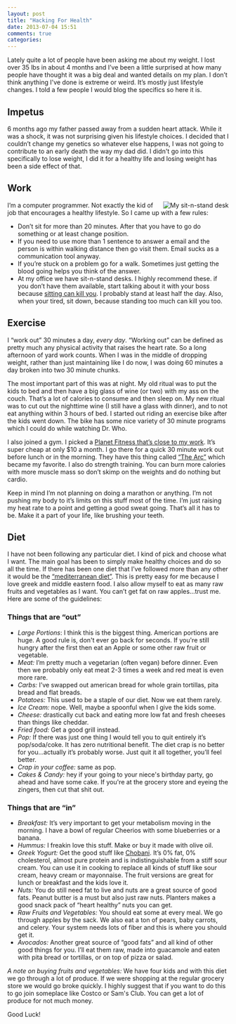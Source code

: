 ```yaml
---
layout: post
title: "Hacking For Health"
date: 2013-07-04 15:51
comments: true
categories: 
---
```

Lately quite a lot of people have been asking me about my weight. I lost over 35 lbs in about 4 months and I’ve been a little surprised at how many people have thought it was a big deal and wanted details on my plan. I don’t think anything I've done is extreme or weird. It’s mostly just lifestyle changes. I told a few people I would blog the specifics so here it is.

## Impetus 
6 months ago my father passed away from a sudden heart attack. While it was a shock, it was not surprising given his lifestyle choices. I decided that I couldn’t change my genetics so whatever else happens, I was not going to contribute to an early death the way my dad did. I didn't go into this specifically to lose weight, I did it for a healthy life and losing weight has been a side effect of that. 

## Work
<img src="/assets/images/sitnstand.jpg" align="right" alt="My sit-n-stand desk" />I’m a computer programmer. Not exactly the kid of job that encourages a healthy lifestyle. So I came up with a few rules:

* Don’t sit for more than 20 minutes. After that you have to go do something or at least change position.
* If you need to use more than 1 sentence to answer a email and the person is within walking distance then go visit them. Email sucks as a communication tool anyway. 
* If you’re stuck on a problem go for a walk. Sometimes just getting the blood going helps you think of the answer.
* At my office we have sit-n-stand desks. I highly recommend these. if you don’t have them available, start talking about it with your boss because <a href="http://www.mayoclinic.com/health/sitting/AN02082">sitting can kill you</a>. I probably stand at least half the day. Also, when your tired, sit down, because standing too much can kill you too.  

## Exercise
I “work out” 30 minutes a day, _every day_. “Working out” can be defined as pretty much any physical activity that raises the heart rate. So a long afternoon of yard work counts. When I was in the middle of dropping weight, rather than just maintaining like I do now, I was doing 60 minutes a day broken into two 30 minute chunks.

The most important part of this was at night. My old ritual was to put the kids to bed and then have a big glass of wine (or two) with my ass on the couch. That’s a lot of calories to consume and then sleep on. My new ritual was to cut out the nighttime wine (I still have a glass with dinner), and to not eat anything within 3 hours of bed. I started out riding an exercise bike after the kids went down. The bike has some nice variety of 30 minute programs which I could do while watching Dr. Who.

I also joined a gym. I picked a <a href="http://www.planetfitness.com/gyms/IA/Urbandale">Planet Fitness that’s close to my work</a>. It’s super cheap at only $10 a month. I go there for a quick 30 minute work out before lunch or in the morning. They have this thing called <a href="http://www.cybexintl.com/products/arc-trainers.aspx">“The Arc”</a> which became my favorite. I also do strength training. You can burn more calories with more muscle mass so don’t skimp on the weights and do nothing but cardio.

Keep in mind I’m not planning on doing a marathon or anything. I’m not pushing my body to it’s limits on this stuff most of the time. I’m just raising my heat rate to a point and getting a good sweat going. That’s all it has to be. Make it a part of your life, like brushing your teeth.

## Diet
I have not been following any particular diet. I kind of pick and choose what I want. The main goal has been to simply make healthy choices and do so all the time. If there has been one diet that I’ve followed more than any other it would be the <a href="http://www.mayoclinic.com/health/mediterranean-diet/CL00011">“mediterranean diet”</a>. This is pretty easy for me because I love greek and middle eastern food. I also allow myself to eat as many raw fruits and vegetables as I want. You can’t get fat on raw apples...trust me. Here are some of the guidelines:

### Things that are “out”

* _Large Portions_: I think this is the biggest thing. American portions are huge. A good rule is, don't ever go back for seconds. If you're still hungry after the first then eat an Apple or some other raw fruit or vegetable.
* _Meat:_ I’m pretty much a vegetarian (often vegan) before dinner. Even then we probably only eat meat 2-3 times a week and red meat is even more rare.
* _Carbs:_ I’ve swapped out american bread for whole grain tortillas, pita bread and flat breads.
* _Potatoes:_ This used to be a staple of our diet. Now we eat them rarely.
* _Ice Cream:_ nope. Well, maybe a spoonful when I give the kids some.
* _Cheese:_ drastically cut back and eating more low fat and fresh cheeses than things like cheddar. 
* _Fried food:_ Get a good grill instead.
* _Pop:_ If there was just one thing I would tell you to quit entirely it’s pop/soda/coke. It has zero nutritional benefit. The diet crap is no better for you...actually it’s probably worse. Just quit it all together, you’ll feel better. 
* _Crap in your coffee:_ same as pop.
* _Cakes &amp; Candy:_ hey if your going to your niece's birthday party, go ahead and have some cake. If you're at the grocery store and eyeing the zingers, then cut that shit out. 

### Things that are “in”

* _Breakfast:_ It’s very important to get your metabolism moving in the morning. I have a bowl of regular Cheerios with some blueberries or a banana.
* _Hummus:_  I freakin love this stuff. Make or buy it made with olive oil. 
* _Greek Yogurt:_ Get the good stuff like <a href="http://chobani.com/goreal/">Chobani</a>. It’s 0% fat, 0% cholesterol, almost pure protein and is indistinguishable from a stiff sour cream. You can use it in cooking to replace all kinds of stuff like sour cream, heavy cream or mayonnaise. The fruit versions are great for lunch or breakfast and the kids love it.
* _Nuts:_ You do still need fat to live and nuts are a great source of good fats. Peanut butter is a must but also just raw nuts. Planters makes a good snack pack of “heart healthy” nuts you can get.
* _Raw Fruits and Vegetables:_ You should eat some at every meal. We go through apples by the sack. We also eat a ton of pears, baby carrots, and celery. Your system needs lots of fiber and this is where you should get it.
* _Avocados:_ Another great source of “good fats” and all kind of other good things for you. I’ll eat them raw, made into guacamole and eaten with pita bread or tortillas, or on top of pizza or salad. 

_A note on buying fruits and vegetables:_ We have four kids and with this diet we go through a lot of produce. If we were shopping at the regular grocery store we would go broke quickly. I highly suggest that if you want to do this to go join someplace like Costco or Sam's Club. You can get a lot of produce for not much money. 

Good Luck!
